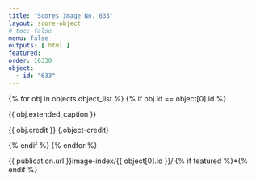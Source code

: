 ```yaml
---
title: "Scores Image No. 633"
layout: score-object
# toc: false
menu: false
outputs: [ html ]
featured: 
order: 16330
object:
  - id: "633"
---
```


{% for obj in objects.object_list %}
{% if obj.id == object[0].id %}

{{ obj.extended_caption }}

{{ obj.credit }} {.object-credit}

{% endif %}
{% endfor %}

<div class="object-credit object-url is-print-only">

{{ publication.url }}image-index/{{ object[0].id }}/ {% if featured %}*{% endif %}

</div>
